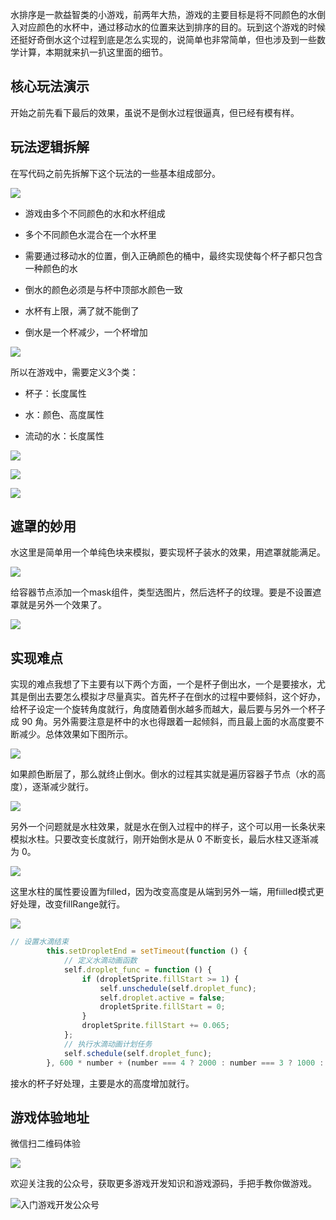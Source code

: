 水排序是一款益智类的小游戏，前两年大热，游戏的主要目标是将不同颜色的水倒入对应颜色的水杯中，通过移动水的位置来达到排序的目的。玩到这个游戏的时候还挺好奇倒水这个过程到底是怎么实现的，说简单也非常简单，但也涉及到一些数学计算，本期就来扒一扒这里面的细节。

## 核心玩法演示

开始之前先看下最后的效果，虽说不是倒水过程很逼真，但已经有模有样。



## 玩法逻辑拆解

在写代码之前先拆解下这个玩法的一些基本组成部分。

![](images/image-9.png)

* 游戏由多个不同颜色的水和水杯组成

* 多个不同颜色水混合在一个水杯里

* 需要通过移动水的位置，倒入正确颜色的桶中，最终实现使每个杯子都只包含一种颜色的水

* 倒水的颜色必须是与杯中顶部水颜色一致

* 水杯有上限，满了就不能倒了

* 倒水是一个杯减少，一个杯增加

![](images/image-8.png)

所以在游戏中，需要定义3个类：

* 杯子：长度属性

* 水：颜色、高度属性

* 流动的水：长度属性

![](images/image.png)

![](images/image-1.png)

![](images/image-2.png)

## 遮罩的妙用

水这里是简单用一个单纯色块来模拟，要实现杯子装水的效果，用遮罩就能满足。

![](images/image-3.png)

给容器节点添加一个mask组件，类型选图片，然后选杯子的纹理。要是不设置遮罩就是另外一个效果了。

![](images/image-4.png)

## 实现难点

实现的难点我想了下主要有以下两个方面，一个是杯子倒出水，一个是要接水，尤其是倒出去要怎么模拟才尽量真实。首先杯子在倒水的过程中要倾斜，这个好办，给杯子设定一个旋转角度就行，角度随着倒水越多而越大，最后要与另外一个杯子成 90 角。另外需要注意是杯中的水也得跟着一起倾斜，而且最上面的水高度要不断减少。总体效果如下图所示。

![](<images/屏幕截图 2024-01-04 223848.png>)

如果颜色断层了，那么就终止倒水。倒水的过程其实就是遍历容器子节点（水的高度），逐渐减少就行。

![](images/image-5.png)

另外一个问题就是水柱效果，就是水在倒入过程中的样子，这个可以用一长条状来模拟水柱。只要改变长度就行，刚开始倒水是从 0 不断变长，最后水柱又逐渐减为 0。

![](images/image-6.png)

这里水柱的属性要设置为filled，因为改变高度是从端到另外一端，用fiilled模式更好处理，改变fillRange就行。

![](images/image-7.png)

```javascript
// 设置水滴结束
        this.setDropletEnd = setTimeout(function () {
            // 定义水滴动画函数
            self.droplet_func = function () {
                if (dropletSprite.fillStart >= 1) {
                    self.unschedule(self.droplet_func);
                    self.droplet.active = false;
                    dropletSprite.fillStart = 0;
                }
                dropletSprite.fillStart += 0.065;
            };
            // 执行水滴动画计划任务
            self.schedule(self.droplet_func);
        }, 600 * number + (number === 4 ? 2000 : number === 3 ? 1000 : number === 2 ? 500 : 250));
```



接水的杯子好处理，主要是水的高度增加就行。



## 游戏体验地址

微信扫二维码体验

![](<images/屏幕截图 2024-01-03 234110.png>)

欢迎关注我的公众号，获取更多游戏开发知识和游戏源码，手把手教你做游戏。         

![入门游戏开发公众号](/实战案例/images/qr.png)